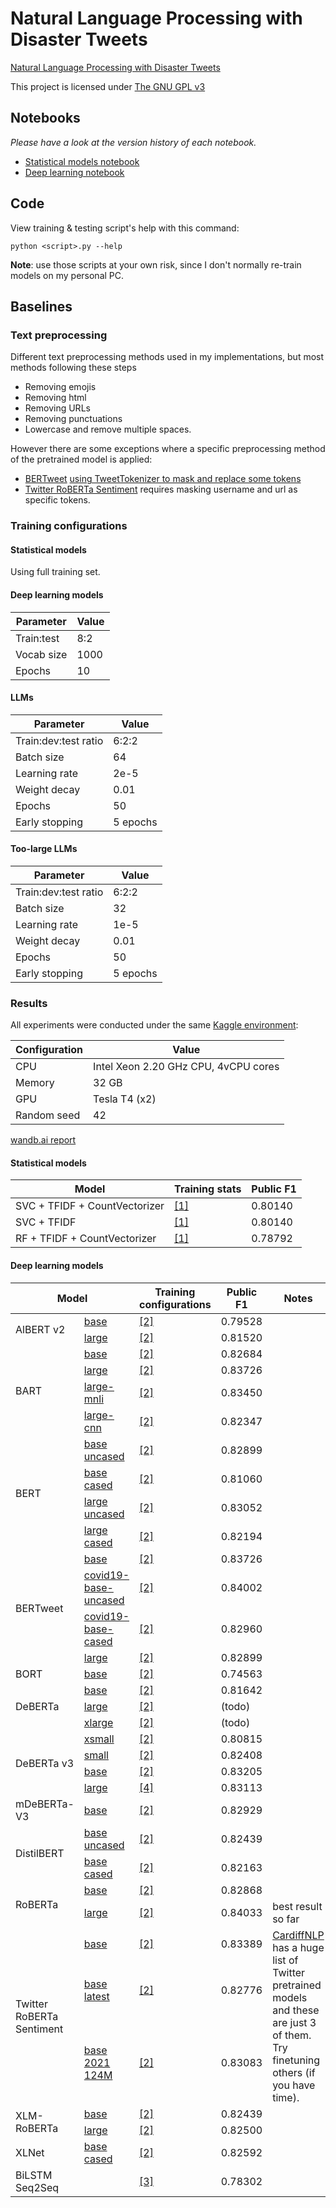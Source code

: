 # Natural Language Processing with Disaster Tweets
[Natural Language Processing with Disaster Tweets](https://www.kaggle.com/competitions/nlp-getting-started)

This project is licensed under [The GNU GPL v3](LICENSE)

## Notebooks

*Please have a look at the version history of each notebook.*

- [Statistical models notebook](https://www.kaggle.com/code/trhgquan/disaster-tweet-tfidf)
- [Deep learning notebook](https://www.kaggle.com/code/trhgquan/disaster-tweet-with-llms)

## Code

View training & testing script's help with this command:
```
python <script>.py --help
```

**Note**: use those scripts at your own risk, since I don't normally re-train models on my personal PC.

## Baselines

### Text preprocessing
Different text preprocessing methods used in my implementations, but most methods following these steps

- Removing emojis
- Removing html
- Removing URLs
- Removing punctuations
- Lowercase and remove multiple spaces.

However there are some exceptions where a specific preprocessing method of the pretrained model is applied:

- [BERTweet](https://huggingface.co/vinai/bertweet-large) [using TweetTokenizer to mask and replace some tokens](https://github.com/VinAIResearch/BERTweet#-normalize-raw-input-tweets)
- [Twitter RoBERTa Sentiment](https://huggingface.co/cardiffnlp/twitter-roberta-base-2021-124m) requires masking username and url as specific tokens.

### Training configurations

#### Statistical models
Using full training set.

#### Deep learning models

| Parameter  | Value |
| ---------- | ----- |
| Train:test | 8:2   |
| Vocab size | 1000  |
| Epochs     | 10    |

#### LLMs

| Parameter            | Value    |
| -------------------- | -------- |
| Train:dev:test ratio | 6:2:2    |
| Batch size           | 64       |
| Learning rate        | 2e-5     |
| Weight decay         | 0.01     |
| Epochs               | 50       |
| Early stopping       | 5 epochs |

#### Too-large LLMs

| Parameter            | Value    |
| -------------------- | -------- |
| Train:dev:test ratio | 6:2:2    |
| Batch size           | 32       |
| Learning rate        | 1e-5     |
| Weight decay         | 0.01     |
| Epochs               | 50       |
| Early stopping       | 5 epochs |

### Results

All experiments were conducted under the same [Kaggle environment](https://www.kaggle.com/code/bconsolvo/hardware-available-on-kaggle):

| Configuration | Value                                |
| ------------- | ------------------------------------ |
| CPU           | Intel Xeon 2.20 GHz CPU, 4vCPU cores |
| Memory        | 32 GB                                |
| GPU           | Tesla T4 (x2)                        |
| Random seed   | 42                                   |


[wandb.ai report](https://api.wandb.ai/links/khongsomeo/5rxjwfn6)

#### Statistical models

| Model                         | Training stats             | Public F1 |
| ----------------------------- | -------------------------- | --------- |
| SVC + TFIDF + CountVectorizer | [[1]](#statistical-models) | 0.80140   |
| SVC + TFIDF                   | [[1]](#statistical-models) | 0.80140   |
| RF + TFIDF + CountVectorizer  | [[1]](#statistical-models) | 0.78792   |


#### Deep learning models

<table>
<thead>
    <tr>
        <th colspan="2">Model</th>
        <th>Training configurations</th>
        <th>Public F1</th>
        <th>Notes</th>
    </tr>
</thead>
<tbody>
    <tr>
        <td rowspan="2">AlBERT v2</td>
        <td><a href="https://huggingface.co/albert-base-v2">base</a></td>
        <td><a href="#LLMS">[2]</a></td>
        <td>0.79528</td>
        <td></td>
    </tr>
    <tr>
        <td><a href="https://huggingface.co/albert-large-v2">large</a></td>
        <td><a href="#LLMS">[2]</a></td>
        <td>0.81520</td>
        <td></td>
    </tr>
    <tr>
        <td rowspan="4">BART</td>
        <td><a href="https://huggingface.co/facebook/bart-base">base</a></td>
        <td><a href="#LLMS">[2]</a></td>
        <td>0.82684</td>
        <td></td>
    </tr>
    <tr>
        <td><a href="https://huggingface.co/facebook/bart-large">large</a></td>
        <td><a href="#LLMS">[2]</a></td>
        <td>0.83726</td>
        <td></td>
    </tr>
    <tr>
        <td><a href="https://huggingface.co/facebook/bart-large-mnli">large-mnli</a></td>
        <td><a href="#LLMS">[2]</a></td>
        <td>0.83450</td>
        <td></td>
    </tr>
    <tr>
        <td><a href="https://huggingface.co/facebook/bart-large-cnn">large-cnn</a></td>
        <td><a href="#LLMS">[2]</a></td>
        <td>0.82347</td>
        <td></td>
    </tr>
    <tr>
        <td rowspan="4">BERT</td>
        <td><a href="https://huggingface.co/bert-base-uncased">base uncased</a></td>
        <td><a href="#LLMS">[2]</a></td>
        <td>0.82899</td>
        <td></td>
    </tr>
    <tr>
        <td><a href="https://huggingface.co/bert-base-cased">base cased</a></td>
        <td><a href="#LLMS">[2]</a></td>
        <td>0.81060</td>
        <td></td>
    </tr>
    <tr>
        <td><a href="https://huggingface.co/bert-large-uncased">large uncased</a></td>
        <td><a href="#LLMS">[2]</a></td>
        <td>0.83052</td>
        <td></td>
    </tr>
    <tr>
        <td><a href="https://huggingface.co/bert-large-cased">large cased</a></td>
        <td><a href="#LLMS">[2]</a></td>
        <td>0.82194</td>
        <td></td>
    </tr>
    <tr>
        <td rowspan="4">BERTweet</td>
        <td><a href="https://huggingface.co/vinai/bertweet-base">base</a></td>
        <td><a href="#LLMS">[2]</a></td>
        <td>0.83726</td>
        <td></td>
    </tr>
    <tr>
        <td><a href="https://huggingface.co/vinai/bertweet-covid19-base-uncased">covid19-base-uncased</a></td>
        <td><a href="#LLMS">[2]</a></td>
        <td>0.84002</td>
        <td></td>
    </tr>
    <tr>
        <td><a href="https://huggingface.co/vinai/bertweet-covid19-base-cased">covid19-base-cased</a></td>
        <td><a href="#LLMS">[2]</a></td>
        <td>0.82960</td>
        <td></td>
    </tr>
    <tr>
        <td><a href="https://huggingface.co/vinai/bertweet-large">large</a></td>
        <td><a href="#LLMS">[2]</a></td>
        <td>0.82899</td>
        <td></td>
    </tr>
    <tr>
        <td>BORT</td>
        <td><a href="https://huggingface.co/amazon/bort">base</a></td>
        <td><a href="#LLMS">[2]</a></td>
        <td>0.74563</td>
        <td></td>
    </tr>
    <tr>
        <td rowspan="3">DeBERTa</td>
        <td><a href="https://huggingface.co/microsoft/deberta-base">base</a></td>
        <td><a href="#LLMS">[2]</a></td>
        <td>0.81642</td>
        <td></td>
    </tr>
    <tr>
        <td><a href="https://huggingface.co/microsoft/deberta-large">large</a></td>
        <td><a href="#LLMS">[2]</a></td>
        <td>(todo)</td>
        <td></td>
    </tr>
    <tr>
        <td><a href="https://huggingface.co/microsoft/deberta-xlarge">xlarge</a></td>
        <td><a href="#llms">[2]</a></td>
        <td>(todo)</td>
        <td></td>
    </tr>
    <tr>
    <td rowspan="4">DeBERTa v3</td>
        <td><a href="https://huggingface.co/microsoft/deberta-v3-xsmall">xsmall</a></td>
        <td><a href="#LLMS">[2]</a></td>
        <td>0.80815</td>
        <td></td>
    </tr>
    <tr>
        <td><a href="https://huggingface.co/microsoft/deberta-v3-small">small</a></td>
        <td><a href="#LLMS">[2]</a></td>
        <td>0.82408</td>
        <td></td>
    </tr>
    <tr>
        <td><a href="https://huggingface.co/microsoft/deberta-v3-base">base</a></td>
        <td><a href="#LLMS">[2]</a></td>
        <td>0.83205</td>
        <td></td>
    </tr>
    <tr>
        <td><a href="https://huggingface.co/microsoft/deberta-v3-large">large</a></td>
        <td><a href="#too-large-llms">[4]</a></td>
        <td>0.83113</td>
        <td></td>
    </tr>
    <tr>
        <td>mDeBERTa-V3</td>
        <td><a href="https://huggingface.co/microsoft/mdeberta-v3-base">base</a></td>
        <td><a href="#LLMS">[2]</a></td>
        <td>0.82929</td>
        <td></td>
    </tr>
    <tr>
        <td rowspan="2">DistilBERT</td>
        <td><a href="https://huggingface.co/distilbert-base-uncased">base uncased</a></td>
        <td><a href="#LLMS">[2]</a></td>
        <td>0.82439</td>
        <td></td>
    </tr>
    <tr>
        <td><a href="https://huggingface.co/distilbert-base-cased">base cased</a></td>
        <td><a href="#LLMS">[2]</a></td>
        <td>0.82163</td>
        <td></td>
    </tr>
    <tr>
        <td rowspan="2">RoBERTa</td>
        <td><a href="https://huggingface.co/roberta-base">base</a></td>
        <td><a href="#LLMS">[2]</a></td>
        <td>0.82868</td>
        <td></td>
    </tr>
    <tr>
        <td><a href="https://huggingface.co/roberta-large">large</a></td>
        <td><a href="#LLMS">[2]</a></td>
        <td>0.84033</td>
        <td>best result so far</td>
    </tr>
    <tr>
        <td rowspan="3">Twitter RoBERTa Sentiment</td>
        <td><a href="https://huggingface.co/cardiffnlp/twitter-roberta-base-sentiment">base</a></td>
        <td><a href="#LLMS">[2]</a></td>
        <td>0.83389</td>
        <td rowspan="3"><a href="https://huggingface.co/cardiffnlp">CardiffNLP</a> has a huge list of Twitter pretrained models and these are just 3 of them. Try finetuning others (if you have time).</td>
    </tr>
    <tr>
        <td><a href="https://huggingface.co/cardiffnlp/twitter-roberta-base-sentiment-latest">base latest</a></td>
        <td><a href="#LLMS">[2]</a></td>
        <td>0.82776</td>
    </tr>
    <tr>
        <td><a href="https://huggingface.co/cardiffnlp/twitter-roberta-base-2021-124m">base 2021 124M</a></td>
        <td><a href="#LLMS">[2]</a></td>
        <td>0.83083</td>
    </tr>
    <tr>
        <td rowspan="2">XLM-RoBERTa</td>
        <td><a href="https://huggingface.co/xlm-roberta-base">base</a></td>
        <td><a href="#LLMS">[2]</a></td>
        <td>0.82439</td>
        <td></td>
    </tr>
    <tr>
        <td><a href="https://huggingface.co/xlm-roberta-large">large</a></td>
        <td><a href="#LLMS">[2]</a></td>
        <td>0.82500</td>
        <td></td>
    </tr>
    <tr>
        <td>XLNet</td>
        <td><a href="https://huggingface.co/xlnet-base-cased">base cased</a></td>
        <td><a href="#LLMS">[2]</a></td>
        <td>0.82592</td>
        <td></td>
    </tr>
    <tr>
        <td>BiLSTM Seq2Seq</td>
        <td></td>
        <td><a href="#deep-learning-models">[3]</a></td>
        <td>0.78302</td>
        <td></td>
    </tr>
</tbody>
</table>